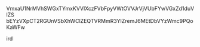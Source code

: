 VmxaU1NrMVhSWGxTYmxKVVlXczFVbFpyVWtOVVJrVjVUbFYwVGxZd1duVlZS
bEYzVXpCT2RGUnVSbXhWClZEQTVRMmR3YlZremJ6MEtDbVYzWmc9PQoKaWFw

ird